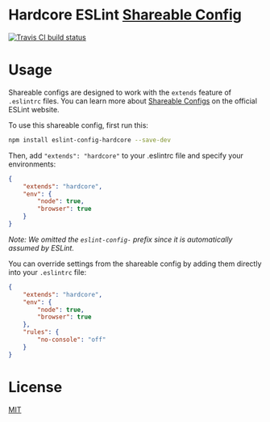 # Hardcore ESLint [Shareable Config](http://eslint.org/docs/developer-guide/shareable-configs)

[![Travis CI build status](https://img.shields.io/travis/EvgenyOrekhov/eslint-config-hardcore/master.svg?style=flat-square)](https://travis-ci.org/EvgenyOrekhov/eslint-config-hardcore)

# Usage

Shareable configs are designed to work with the `extends` feature of `.eslintrc`
files.
You can learn more about
[Shareable Configs](http://eslint.org/docs/developer-guide/shareable-configs)
on the official ESLint website.

To use this shareable config, first run this:

```bash
npm install eslint-config-hardcore --save-dev
```

Then, add `"extends": "hardcore"` to your .eslintrc file and specify your
environments:

```json
{
    "extends": "hardcore",
    "env": {
        "node": true,
        "browser": true
    }
}
```

*Note: We omitted the `eslint-config-` prefix since it is automatically assumed
by ESLint.*

You can override settings from the shareable config by adding them directly into
your `.eslintrc` file:

```json
{
    "extends": "hardcore",
    "env": {
        "node": true,
        "browser": true
    },
    "rules": {
        "no-console": "off"
    }
}
```

# License
[MIT](LICENSE)
